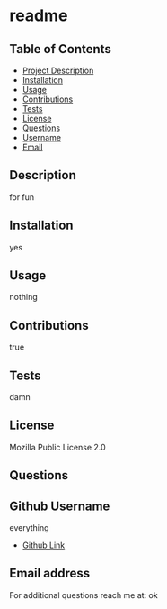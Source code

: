 # readme

## Table of Contents

* [Project Description](#Description)
* [Installation](#Installation)
* [Usage](#Usage)
* [Contributions](#Contributions)
* [Tests](#Tests)
* [License](#License)
* [Questions](#Questions)
* [Username](#Username)
* [Email](#Email)

## Description
 for fun

## Installation
 yes

## Usage
 nothing

## Contributions
 true

## Tests
 damn

## License
 Mozilla Public License 2.0

## Questions

## Github Username 
 everything

* [Github Link](https://github.com/everything)

## Email address
For additional questions reach me at: ok